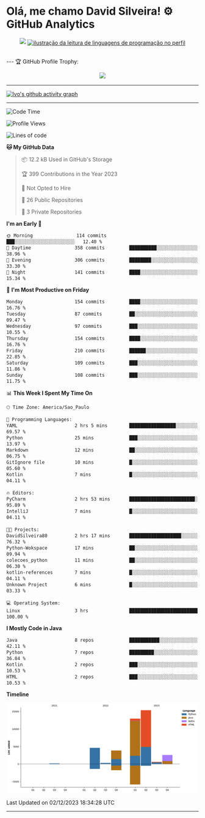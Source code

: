
# Olá, me chamo David Silveira! ⚙️ GitHub Analytics

<div width="100%" align="center">
  <img  src="http://github-profile-summary-cards.vercel.app/api/cards/profile-details?username=DavidSilveira80&theme=transparent"/>
  <a href="https://github.com/Gurupreet" title="ilustração do mapeamento de linguagens">
  <img align="center" src="https://github-readme-stats.vercel.app/api/top-langs/?username=DavidSilveira80&theme=dracula&hide_langs_below=1" alt="ilustração da leitura de linguagens de programação no perfil"/>
</a>
</div>


<br />

--- 🏆 GitHub Profile Trophy:

<p align="center">
  <a
    href="https://github.com/ryo-ma/github-profile-trophy"
    title="repositório de troféus"
  >
    <img
      width="800"
      src="https://github-profile-trophy.vercel.app/?username=DavidSilveira80&column=8&theme=darkhub&no-frame=true&no-bg=true"
    />
  </a>
</p>

---
[![Ivo's github activity graph](https://github-readme-activity-graph.vercel.app/graph?username=DavidSilveira80&bg_color=0d1117&color=708090&line=139ae1&point=ffffff&area=true&hide_border=true)](https://github.com/ip681/)

---
<!--START_SECTION:waka-->
![Code Time](http://img.shields.io/badge/Code%20Time-87%20hrs%2031%20mins-blue)

![Profile Views](http://img.shields.io/badge/Profile%20Views-205-blue)

![Lines of code](https://img.shields.io/badge/From%20Hello%20World%20I%27ve%20Written-40.2%20thousand%20lines%20of%20code-blue)

**🐱 My GitHub Data** 

> 📦 12.2 kB Used in GitHub's Storage 
 > 
> 🏆 399 Contributions in the Year 2023
 > 
> 🚫 Not Opted to Hire
 > 
> 📜 26 Public Repositories 
 > 
> 🔑 3 Private Repositories 
 > 
**I'm an Early 🐤** 

```text
🌞 Morning                114 commits         ███░░░░░░░░░░░░░░░░░░░░░░   12.40 % 
🌆 Daytime                358 commits         ██████████░░░░░░░░░░░░░░░   38.96 % 
🌃 Evening                306 commits         ████████░░░░░░░░░░░░░░░░░   33.30 % 
🌙 Night                  141 commits         ████░░░░░░░░░░░░░░░░░░░░░   15.34 % 
```
📅 **I'm Most Productive on Friday** 

```text
Monday                   154 commits         ████░░░░░░░░░░░░░░░░░░░░░   16.76 % 
Tuesday                  87 commits          ██░░░░░░░░░░░░░░░░░░░░░░░   09.47 % 
Wednesday                97 commits          ███░░░░░░░░░░░░░░░░░░░░░░   10.55 % 
Thursday                 154 commits         ████░░░░░░░░░░░░░░░░░░░░░   16.76 % 
Friday                   210 commits         ██████░░░░░░░░░░░░░░░░░░░   22.85 % 
Saturday                 109 commits         ███░░░░░░░░░░░░░░░░░░░░░░   11.86 % 
Sunday                   108 commits         ███░░░░░░░░░░░░░░░░░░░░░░   11.75 % 
```


📊 **This Week I Spent My Time On** 

```text
🕑︎ Time Zone: America/Sao_Paulo

💬 Programming Languages: 
YAML                     2 hrs 5 mins        █████████████████░░░░░░░░   69.57 % 
Python                   25 mins             ███░░░░░░░░░░░░░░░░░░░░░░   13.97 % 
Markdown                 12 mins             ██░░░░░░░░░░░░░░░░░░░░░░░   06.75 % 
GitIgnore file           10 mins             █░░░░░░░░░░░░░░░░░░░░░░░░   05.60 % 
Kotlin                   7 mins              █░░░░░░░░░░░░░░░░░░░░░░░░   04.11 % 

🔥 Editors: 
PyCharm                  2 hrs 53 mins       ████████████████████████░   95.89 % 
IntelliJ                 7 mins              █░░░░░░░░░░░░░░░░░░░░░░░░   04.11 % 

🐱‍💻 Projects: 
DavidSilveira80          2 hrs 17 mins       ███████████████████░░░░░░   76.32 % 
Python-Wokspace          17 mins             ██░░░░░░░░░░░░░░░░░░░░░░░   09.94 % 
colecoes_python          11 mins             ██░░░░░░░░░░░░░░░░░░░░░░░   06.30 % 
kotlin-references        7 mins              █░░░░░░░░░░░░░░░░░░░░░░░░   04.11 % 
Unknown Project          6 mins              █░░░░░░░░░░░░░░░░░░░░░░░░   03.33 % 

💻 Operating System: 
Linux                    3 hrs               █████████████████████████   100.00 % 
```

**I Mostly Code in Java** 

```text
Java                     8 repos             ███████████░░░░░░░░░░░░░░   42.11 % 
Python                   7 repos             █████████░░░░░░░░░░░░░░░░   36.84 % 
Kotlin                   2 repos             ███░░░░░░░░░░░░░░░░░░░░░░   10.53 % 
HTML                     2 repos             ███░░░░░░░░░░░░░░░░░░░░░░   10.53 % 
```



**Timeline**

![Lines of Code chart](https://raw.githubusercontent.com/DavidSilveira80/DavidSilveira80/master/assets/bar_graph.png)


 Last Updated on 02/12/2023 18:34:28 UTC
<!--END_SECTION:waka-->

---


